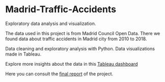 # Madrid-Traffic-Accidents

Exploratory data analysis and visualization.

The data used in this project is from Madrid Council Open Data. There we found data about traffic accidents in Madrid city from 2010 to 2018.

Data cleaning and exploratory analysis with Python. Data visualizations made in Tableau. 

Explore more insights about the data in this [Tableau dashboard](https://public.tableau.com/app/profile/elena.salgueiro/viz/EDAaccidentes/Dashboard1)

Here you can consult the [final report](https://github.com/elesalgueiro/Madrid-Traffic-Accidents/blob/main/Final_Report.pdf) of the project.


